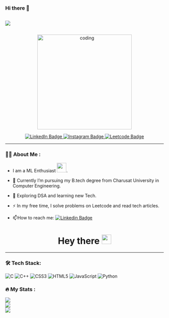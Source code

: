 ### Hi there 👋

<div style="display: flex">
  <p align="center" >
    <a href="https://github.com/DenverCoder1/readme-typing-svg"><img style="justify-content: center" src="https://readme-typing-svg.herokuapp.com?size=24&color=FFFFFF&center=true&vCenter=true&width=520&lines=Machine+Learnig+Enthusiast;A+Technophile+and+A+Computer+Geek;Data+science;Always+Learning+New+Things"</a>
  </p>
    
</div>
<p align="center"  width="100%">
<img align="center" alt="coding" width="300" src="https://cdn.sanity.io/images/ordgikwe/production/a830c5182852e35bcd0dc07b90122f07ecd15f48-700x525.gif?w=700&h=525&auto=format">
</p>

<div id="badges" align="center">
  <a href="https://www.linkedin.com/in/pranav-savani-9762a021a/">
    <img src="https://img.shields.io/badge/LinkedIn-blue?style=for-the-badge&logo=linkedin&logoColor=white" alt="LinkedIn Badge" url="https://www.linkedin.com/in/pranav-savani-9762a021a/"/>
  </a>
  <a href="https://www.instagram.com/_.pranav._1507/">
    <img src="https://img.shields.io/badge/Instagram-red?style=for-the-badge&logo=instagram&logoColor=white" alt="Instagram Badge"/>
  </a>
 <a href="https://leetcode.com/pranavsavani1507/">
    <img src="https://img.shields.io/badge/dynamic/json?style=for-the-badge&labelColor=black&color=%23ffa116&label=Solved&query=solvedOverTotal&url=https%3A%2F%2Fleetcode-badge.vercel.app%2Fapi%2Fusers%2Fpranavsavani1507&logo=leetcode&logoColor=yellow" alt="Leetcode Badge"/>
  </a>

</div>

---

### :woman_technologist: About Me :

-  I am a ML Enthusiast <img src="https://media.giphy.com/media/WUlplcMpOCEmTGBtBW/giphy.gif" width="30">. 

- :telescope: Currently I’m pursuing my B.tech degree from Charusat University in Computer Engineering.

- :seedling: Exploring DSA and learning new Tech.

- :zap: In my free time, I solve problems on Leetcode and read tech articles.

- :mailbox:How to reach me: [![Linkedin Badge](https://img.shields.io/badge/-Pranav-blue?style=flat&logo=Linkedin&logoColor=white)](https://www.linkedin.com/in/pranav-savani-9762a021a/)


<h1  align="center">
  Hey there
  <img src="https://media.giphy.com/media/hvRJCLFzcasrR4ia7z/giphy.gif" width="30px"/>
</h1>




---

### :hammer_and_wrench: Tech Stack:

![C](https://img.shields.io/badge/c-%2300599C.svg?style=for-the-badge&logo=c&logoColor=white) ![C++](https://img.shields.io/badge/c++-%2300599C.svg?style=for-the-badge&logo=c%2B%2B&logoColor=white) ![CSS3](https://img.shields.io/badge/css3-%231572B6.svg?style=for-the-badge&logo=css3&logoColor=white) ![HTML5](https://img.shields.io/badge/html5-%23E34F26.svg?style=for-the-badge&logo=html5&logoColor=white) ![JavaScript](https://img.shields.io/badge/javascript-%23323330.svg?style=for-the-badge&logo=javascript&logoColor=%23F7DF1E) ![Python](https://img.shields.io/badge/python-3670A0?style=for-the-badge&logo=python&logoColor=ffdd54)

### :fire: My Stats :


![](https://github-readme-stats.vercel.app/api?username=pranav1517&theme=vision-friendly-dark&hide_border=false&include_all_commits=false&count_private=false)<br/>
![](https://github-readme-streak-stats.herokuapp.com/?user=pranav1517&theme=vision-friendly-dark&hide_border=false)<br/>
![](https://github-readme-stats.vercel.app/api/top-langs/?username=pranav1517&theme=vision-friendly-dark&hide_border=false&include_all_commits=false&count_private=false&layout=compact)


